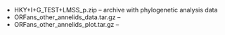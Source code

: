 - HKY+I+G_TEST+LMSS_p.zip – archive with phylogenetic analysis data
- ORFans_other_annelids_data.tar.gz –
- ORFans_other_annelids_plot.tar.gz – 
